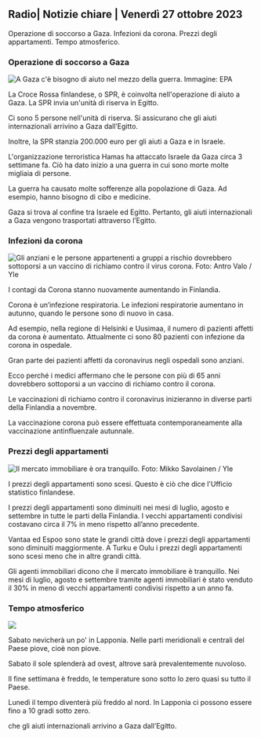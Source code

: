 ## Radio\| Notizie chiare \| Venerdì 27 ottobre 2023

Operazione di soccorso a Gaza. Infezioni da corona. Prezzi degli appartamenti. Tempo atmosferico.

### Operazione di soccorso a Gaza

![A Gaza c'è bisogno di aiuto nel mezzo della guerra. Immagine: EPA](https://images.cdn.yle.fi/image/upload/c_crop,h_3780,w_6720,x_0,y_700/ar_1.7777777777777777,c_fill,g_faces,h_675,w_1200/dpr_1.0/q_auto:eco/f_auto/fl_lossy/v1698396491/39-1192101653b784c2d563)

La Croce Rossa finlandese, o SPR, è coinvolta nell'operazione di aiuto a Gaza. La SPR invia un'unità di riserva in Egitto.

Ci sono 5 persone nell'unità di riserva. Si assicurano che gli aiuti internazionali arrivino a Gaza dall’Egitto.

Inoltre, la SPR stanzia 200.000 euro per gli aiuti a Gaza e in Israele.

L'organizzazione terroristica Hamas ha attaccato Israele da Gaza circa 3 settimane fa. Ciò ha dato inizio a una guerra in cui sono morte molte migliaia di persone.

La guerra ha causato molte sofferenze alla popolazione di Gaza. Ad esempio, hanno bisogno di cibo e medicine.

Gaza si trova al confine tra Israele ed Egitto. Pertanto, gli aiuti internazionali a Gaza vengono trasportati attraverso l’Egitto.

### Infezioni da corona

![Gli anziani e le persone appartenenti a gruppi a rischio dovrebbero sottoporsi a un vaccino di richiamo contro il virus corona. Foto: Antro Valo / Yle](https://images.cdn.yle.fi/image/upload/c_crop,h_3510,w_6240,x_0,y_400/ar_1.77777777777777777,c_fill,g_faces,h_675,w_1200/dpr_1.0/q_auto:eco/f_auto/fl_lossy/v1670569792/39-933588623dccc01a881)

I contagi da Corona stanno nuovamente aumentando in Finlandia.

Corona è un’infezione respiratoria. Le infezioni respiratorie aumentano in autunno, quando le persone sono di nuovo in casa.

Ad esempio, nella regione di Helsinki e Uusimaa, il numero di pazienti affetti da corona è aumentato. Attualmente ci sono 80 pazienti con infezione da corona in ospedale.

Gran parte dei pazienti affetti da coronavirus negli ospedali sono anziani.

Ecco perché i medici affermano che le persone con più di 65 anni dovrebbero sottoporsi a un vaccino di richiamo contro il corona.

Le vaccinazioni di richiamo contro il coronavirus inizieranno in diverse parti della Finlandia a novembre.

La vaccinazione corona può essere effettuata contemporaneamente alla vaccinazione antinfluenzale autunnale.

### Prezzi degli appartamenti

![Il mercato immobiliare è ora tranquillo. Foto: Mikko Savolainen / Yle](https://images.cdn.yle.fi/image/upload/c_crop,h_3348,w_5952,x_0,y_483/ar_1.7777777777777777,c_fill,g_faces,h_675,w_1200/dpr_1.0/q_auto:eco/f_auto/fl_lossy/v1694415905/39-117017864fea8c7baf74)

I prezzi degli appartamenti sono scesi. Questo è ciò che dice l'Ufficio statistico finlandese.

I prezzi degli appartamenti sono diminuiti nei mesi di luglio, agosto e settembre in tutte le parti della Finlandia. I vecchi appartamenti condivisi costavano circa il 7% in meno rispetto all’anno precedente.

Vantaa ed Espoo sono state le grandi città dove i prezzi degli appartamenti sono diminuiti maggiormente. A Turku e Oulu i prezzi degli appartamenti sono scesi meno che in altre grandi città.

Gli agenti immobiliari dicono che il mercato immobiliare è tranquillo. Nei mesi di luglio, agosto e settembre tramite agenti immobiliari è stato venduto il 30% in meno di vecchi appartamenti condivisi rispetto a un anno fa.

### Tempo atmosferico

![](https://images.cdn.yle.fi/image/upload/c_crop,h_1080,w_1919,x_0,y_0/ar_1.7777777777777777,c_fill,g_faces,h_675,w_1200/dpr_1.0/q_auto:eco/f_auto/fl_lossy/v1698421548/39-1192510653bdb0fbe9af)

Sabato nevicherà un po' in Lapponia. Nelle parti meridionali e centrali del Paese piove, cioè non piove.

Sabato il sole splenderà ad ovest, altrove sarà prevalentemente nuvoloso.

Il fine settimana è freddo, le temperature sono sotto lo zero quasi su tutto il Paese.

Lunedì il tempo diventerà più freddo al nord. In Lapponia ci possono essere fino a 10 gradi sotto zero.

che gli aiuti internazionali arrivino a Gaza dall’Egitto.